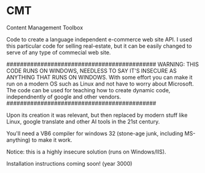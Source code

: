 # CMT
Content Management Toolbox

Code to create a language independent e-commerce web site API. 
I used this particular code for selling real-estate, but it can be easily changed to serve of any type of commecial web site. 

############################################
WARNING: THIS CODE RUNS ON WINDOWS, NEEDLESS TO SAY IT'S INSECURE AS ANYTHING THAT RUNS ON WINDOWS.
With some effort you can make it run on a modern OS such as Linux and not have to worry about Microsoft. 
The code can be used for teaching how to create dynamic code, independnently of google and other vendors. 
############################################

Upon its creation it was relevant, but then replaced by modern stuff like Linux, google translate and other AI tools in the 21st century.

You'll need a VB6 compiler for windows 32 (stone-age junk, including MS-anything) to make it work.

Notice: this is a highly insecure solution (runs on Windows/IIS).

Installation instructions coming soon! (year 3000)


